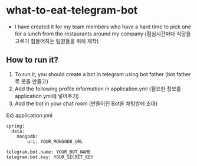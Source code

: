 # what-to-eat-telegram-bot

- I have created it for my team members who have a hard time to pick one for a lunch from the restaurants around my company 
(점심시간마다 식당을 고르기 힘들어하는 팀원들을 위해 제작)

## How to run it?
1. To run it, you should create a bot in telegram using bot father (bot father로 봇을 만들고)
2. Add the following profile information in application.yml (필요한 정보를 application.yml에 넣어주기)
3. Add the bot in your chat room (만들어진 Bot을 채팅방에 초대)

Ex) application.yml
```
spring:
  data:
    mongodb:
        uri: YOUR_MONGODB_URL

telegram.bot.name: YOUR_BOT_NAME
telegram.bot.key: YOUR_SECRET_KEY

```
